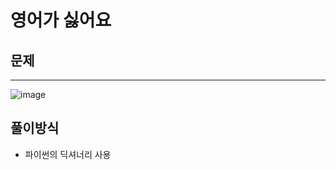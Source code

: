 # 영어가 싫어요

## 문제
---
![image](https://github.com/Employment-Study/Algorithm_Study/assets/44068819/91c593d2-c71d-4577-9e3b-744f76205b5b)

## 풀이방식
- 파이썬의 딕셔너리 사용